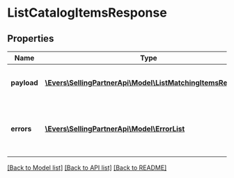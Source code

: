 # ListCatalogItemsResponse

## Properties
Name | Type | Description | Notes
------------ | ------------- | ------------- | -------------
**payload** | [**\Evers\SellingPartnerApi\Model\ListMatchingItemsResponse**](ListMatchingItemsResponse.md) | The payload for the listCatalogItems operation. | [optional] 
**errors** | [**\Evers\SellingPartnerApi\Model\ErrorList**](ErrorList.md) | One or more unexpected errors occurred during the listCatalogItems operation. | [optional] 

[[Back to Model list]](../README.md#documentation-for-models) [[Back to API list]](../README.md#documentation-for-api-endpoints) [[Back to README]](../README.md)


